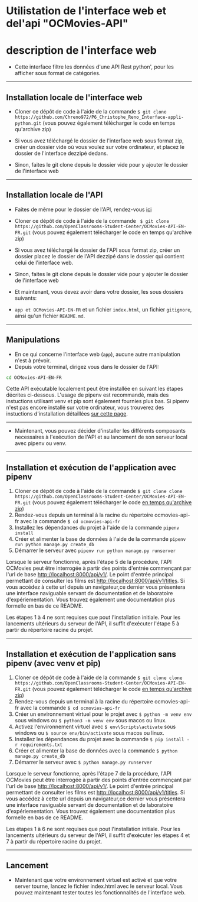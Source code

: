 # Utilistation de l'interface web et del'api "OCMovies-API"

# description de l'interface web
- Cette interface filtre les données d'une API Rest python', pour les afficher sous format de catégories.

---

## Installation locale de l'interface web

- Cloner ce dépôt de code à l'aide de la commande 
  `$ git clone https://github.com/Chreno972/P6_Christophe_Reno_Interface-appli-python.git` 
(vous pouvez également télécharger le code en temps qu'archive zip)

- Si vous avez téléchargé le dossier de l'interface web sous format zip, créer un dossier vide où vous voulez sur votre ordinateur, et placez le dossier de l'interface dezzipé dedans.
- Sinon, faites le git clone depuis le dossier vide pour y ajouter le dossier de l'interface web

---

## Installation locale de l'API

- Faites de même pour le dossier de l'API, rendez-vous [ici](https://github.com/OpenClassrooms-Student-Center/OCMovies-API-EN-FR)

- Cloner ce dépôt de code à l'aide de la commande 
  ` $ git clone https://github.com/OpenClassrooms-Student-Center/OCMovies-API-EN-FR.git` 
(vous pouvez également télécharger le code en temps qu'archive zip)

- Si vous avez téléchargé le dossier de l'API sous format zip, créer un dossier placez le dossier de l'API dezzipé dans le dossier qui contient celui de l'interface web.
- Sinon, faites le git clone depuis le dossier vide pour y ajouter le dossier de l'interface web
- Et maintenant, vous devez avoir dans votre dossier, les sous dossiers suivants: 
- `app et OCMovies-API-EN-FR` et un fichier `index.html`, un fichier `gitignore`, ainsi qu'un fichier `README.md`.

---

## Manipulations

- En ce qui concerne l'interface web (`app`), aucune autre manipulation n'est à prévoir.
- Depuis votre terminal, dirigez vous dans le dossier de l'API:
```bash
cd OCMovies-API-EN-FR
```
Cette API exécutable localement peut être installée en suivant les étapes décrites ci-dessous. L'usage de pipenv est recommandé, mais des instuctions utilisant venv et pip sont également fournies plus bas. Si pipenv n'est pas encore installé sur votre ordinateur, vous trouverez des instuctions d'installation détaillées [sur cette page](docs/pipenv/installation-fr.md).

---

- Maintenant, vous pouvez décider d'installer les différents composants necessaires à l'exécution de l'API et au lancement de son serveur local avec pipenv ou venv.

---

## Installation et exécution de l'application avec pipenv

1. Cloner ce dépôt de code à l'aide de la commande `$ git clone clone https://github.com/OpenClassrooms-Student-Center/OCMovies-API-EN-FR.git` (vous pouvez également télécharger le code [en temps qu'archive zip](https://github.com/OpenClassrooms-Student-Center/OCMovies-API-EN-FR/archive/refs/heads/master.zip))
2. Rendez-vous depuis un terminal à la racine du répertoire ocmovies-api-fr avec la commande `$ cd ocmovies-api-fr`
3. Installez les dépendances du projet à l'aide de la commande `pipenv install` 
4. Créer et alimenter la base de données à l'aide de la commande `pipenv run python manage.py create_db`
5. Démarrer le serveur avec `pipenv run python manage.py runserver`

Lorsque le serveur fonctionne, après l'étape 5 de la procédure, l'API OCMovies peut être interrogée à partir des points d'entrée commençant par l'url de base [http://localhost:8000/api/v1/](http://localhost:8000/api/v1/). Le point d'entrée principal permettant de consulter les films est [http://localhost:8000/api/v1/titles](http://localhost:8000/api/v1/titles/). Si vous accédez à cette url depuis un navigateur,ce dernier vous présentera une interface naviguable servant de documentation et de laboratoire d'expériementation. Vous trouvez également une documentation plus formelle en bas de ce README.

Les étapes 1 à 4 ne sont requises que pout l'installation initiale. Pour les lancements ultérieurs du serveur de l'API, il suffit d'exécuter l'étape 5 à partir du répertoire racine du projet.

---

## Installation et exécution de l'application sans pipenv (avec venv et pip)

1. Cloner ce dépôt de code à l'aide de la commande `$ git clone clone https://github.com/OpenClassrooms-Student-Center/OCMovies-API-EN-FR.git` (vous pouvez également télécharger le code [en temps qu'archive zip](https://github.com/OpenClassrooms-Student-Center/OCMovies-API-EN-FR/archive/refs/heads/master.zip))
2. Rendez-vous depuis un terminal à la racine du répertoire ocmovies-api-fr avec la commande `$ cd ocmovies-api-fr`
3. Créer un environnement virtuel pour le projet avec `$ python -m venv env` sous windows ou `$ python3 -m venv env` sous macos ou linux.
4. Activez l'environnement virtuel avec `$ env\Scripts\activate` sous windows ou `$ source env/bin/activate` sous macos ou linux.
5. Installez les dépendances du projet avec la commande `$ pip install -r requirements.txt`
6. Créer et alimenter la base de données avec la commande `$ python manage.py create_db`
7. Démarrer le serveur avec `$ python manage.py runserver`

Lorsque le serveur fonctionne, après l'étape 7 de la procédure, l'API OCMovies peut être interrogée à partir des points d'entrée commençant par l'url de base [http://localhost:8000/api/v1/](http://localhost:8000/api/v1/). Le point d'entrée principal permettant de consulter les films est [http://localhost:8000/api/v1/titles](http://localhost:8000/api/v1/titles/). Si vous accédez à cette url depuis un navigateur,ce dernier vous présentera une interface naviguable servant de documentation et de laboratoire d'expériementation. Vous trouvez également une documentation plus formelle en bas de ce README.

Les étapes 1 à 6 ne sont requises que pout l'installation initiale. Pour les lancements ultérieurs du serveur de l'API, il suffit d'exécuter les étapes 4 et 7 à partir du répertoire racine du projet.

---

## Lancement

- Maintenant que votre environnement virtuel est activé et que votre server tourne, lancez le fichier index.html avec le serveur local. Vous pouvez maintenant tester toutes les fonctionnalités de l'interface web.